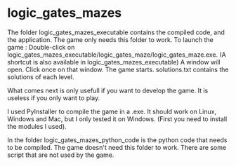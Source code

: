 # logic_gates_mazes

The folder logic_gates_mazes_executable contains the compiled code, and the application.
  The game only needs this folder to work.
  To launch the game :
	  Double-click on logic_gates_mazes_executable/logic_gates_maze/logic_gates_maze.exe. 
	  	(A shortcut is also available in logic_gates_mazes_executable)
	  A window will open.
	  Click once on that window.
	  The game starts.
solutions.txt contains the solutions of each level.

What comes next is only usefull if you want to develop the game.
It is useless if you only want to play.

I used PyInstaller to compile the game in a .exe.
It should work on Linux, Windows and Mac, but I only tested it on Windows.
(First you need to install the modules I used).

In the folder logic_gates_mazes_python_code is the python code that needs to be compiled.
  The game doesn't need this folder to work.
There are some script that are not used by the game.